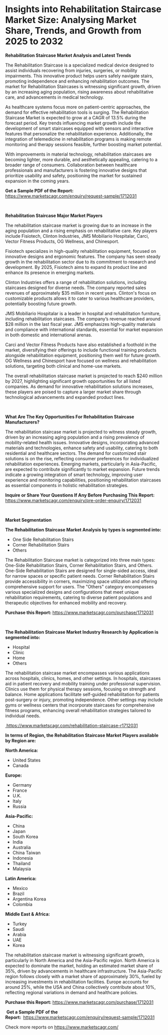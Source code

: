 <p><h1>Insights into Rehabilitation Staircase Market Size: Analysing Market Share, Trends, and Growth from 2025 to 2032</h1></p><p><strong>Rehabilitation Staircase Market Analysis and Latest Trends</strong></p>
<p><p>The Rehabilitation Staircase is a specialized medical device designed to assist individuals recovering from injuries, surgeries, or mobility impairments. This innovative product helps users safely navigate stairs, promoting independence and enhancing rehabilitation outcomes. The market for Rehabilitation Staircases is witnessing significant growth, driven by an increasing aging population, rising awareness about rehabilitative care, and advancements in medical technology.</p><p>As healthcare systems focus more on patient-centric approaches, the demand for effective rehabilitation tools is surging. The Rehabilitation Staircase Market is expected to grow at a CAGR of 13.5% during the forecast period. Key trends influencing market growth include the development of smart staircases equipped with sensors and interactive features that personalize the rehabilitation experience. Additionally, the integration of telemedicine in rehabilitation programs is making remote monitoring and therapy sessions feasible, further boosting market potential.</p><p>With improvements in material technology, rehabilitation staircases are becoming lighter, more durable, and aesthetically appealing, catering to a broader range of consumers. Collaboration between healthcare professionals and manufacturers is fostering innovative designs that prioritize usability and safety, positioning the market for sustained expansion in the coming years.</p></p>
<p><strong>Get a Sample PDF of the Report:&nbsp;</strong> <a href="https://www.marketscagr.com/enquiry/request-sample/1712031?utm_campaign=2003&utm_medium=2&utm_source=Github&utm_content=ia&utm_term=11012025&utm_id=rehabilitation-staircase">https://www.marketscagr.com/enquiry/request-sample/1712031</a></p>
<p>&nbsp;</p>
<p><strong>Rehabilitation Staircase Major Market Players</strong></p>
<p><p>The rehabilitation staircase market is growing due to an increase in the aging population and a rising emphasis on rehabilitative care. Key players include Fisiotech, Clinton Industries, JMS Mobiliario Hospitalar, Carci, Vector Fitness Products, OG Wellness, and Chinesport.</p><p>Fisiotech specializes in high-quality rehabilitation equipment, focused on innovative designs and ergonomic features. The company has seen steady growth in the rehabilitation sector due to its commitment to research and development. By 2025, Fisiotech aims to expand its product line and enhance its presence in emerging markets.</p><p>Clinton Industries offers a range of rehabilitation solutions, including staircases designed for diverse needs. The company reported sales revenues of approximately $35 million in recent years. Clinton's focus on customizable products allows it to cater to various healthcare providers, potentially boosting future growth.</p><p>JMS Mobiliario Hospitalar is a leader in hospital and rehabilitation furniture, including rehabilitation staircases. The company’s revenue reached around $28 million in the last fiscal year. JMS emphasizes high-quality materials and compliance with international standards, essential for market expansion in both domestic and international arenas.</p><p>Carci and Vector Fitness Products have also established a foothold in the market, diversifying their offerings to include functional training products alongside rehabilitation equipment, positioning them well for future growth. OG Wellness and Chinesport have focused on wellness and rehabilitation solutions, targeting both clinical and home-use markets.</p><p>The overall rehabilitation staircase market is projected to reach $240 million by 2027, highlighting significant growth opportunities for all listed companies. As demand for innovative rehabilitation solutions increases, these players are poised to capture a larger market share through technological advancements and expanded product lines.</p></p>
<p>&nbsp;</p>
<p><strong>What Are The Key Opportunities For Rehabilitation Staircase Manufacturers?</strong></p>
<p><p>The rehabilitation staircase market is projected to witness steady growth, driven by an increasing aging population and a rising prevalence of mobility-related health issues. Innovative designs, incorporating advanced materials and technologies, enhance safety and usability, catering to both residential and healthcare sectors. The demand for customized stair solutions is on the rise, reflecting consumer preferences for individualized rehabilitation experiences. Emerging markets, particularly in Asia-Pacific, are expected to contribute significantly to market expansion. Future trends indicate a growing integration of smart technology, improving user experience and monitoring capabilities, positioning rehabilitation staircases as essential components in holistic rehabilitation strategies.</p></p>
<p><strong>Inquire or Share Your Questions If Any Before Purchasing This Report:</strong> <a href="https://www.marketscagr.com/enquiry/pre-order-enquiry/1712031?utm_campaign=2003&utm_medium=2&utm_source=Github&utm_content=ia&utm_term=11012025&utm_id=rehabilitation-staircase">https://www.marketscagr.com/enquiry/pre-order-enquiry/1712031</a></p>
<p>&nbsp;</p>
<p><strong>Market Segmentation</strong></p>
<p><strong>The Rehabilitation Staircase Market Analysis by types is segmented into:</strong></p>
<p><ul><li>One Side Rehabilitation Stairs</li><li>Corner Rehabilitation Stairs</li><li>Others</li></ul></p>
<p><p>The Rehabilitation Staircase market is categorized into three main types: One-Side Rehabilitation Stairs, Corner Rehabilitation Stairs, and Others. One-Side Rehabilitation Stairs are designed for single-sided access, ideal for narrow spaces or specific patient needs. Corner Rehabilitation Stairs provide accessibility in corners, maximizing space utilization and offering comprehensive support for users. The "Others" category encompasses various specialized designs and configurations that meet unique rehabilitation requirements, catering to diverse patient populations and therapeutic objectives for enhanced mobility and recovery.</p></p>
<p><strong>Purchase this Report:&nbsp;</strong><a href="https://www.marketscagr.com/purchase/1712031?utm_campaign=2003&utm_medium=2&utm_source=Github&utm_content=ia&utm_term=11012025&utm_id=rehabilitation-staircase">https://www.marketscagr.com/purchase/1712031</a></p>
<p>&nbsp;</p>
<p><strong>The Rehabilitation Staircase Market Industry Research by Application is segmented into:</strong></p>
<p><ul><li>Hospital</li><li>Clinic</li><li>Home</li><li>Others</li></ul></p>
<p><p>The rehabilitation staircase market encompasses various applications across hospitals, clinics, homes, and other settings. In hospitals, staircases aid in patient recovery and mobility training under professional supervision. Clinics use them for physical therapy sessions, focusing on strength and balance. Home applications facilitate self-guided rehabilitation for patients post-surgery or injury, promoting independence. Other settings may include gyms or wellness centers that incorporate staircases for comprehensive fitness programs, enhancing overall rehabilitation strategies tailored to individual needs.</p></p>
<p><a href="https://www.marketscagr.com/rehabilitation-staircase-r1712031?utm_campaign=2003&utm_medium=2&utm_source=Github&utm_content=ia&utm_term=11012025&utm_id=rehabilitation-staircase">&nbsp;https://www.marketscagr.com/rehabilitation-staircase-r1712031</a></p>
<p><strong>In terms of Region, the Rehabilitation Staircase Market Players available by Region are:</strong></p>
<p>
    <p> <strong> North America: </strong>
        <ul>
            <li>United States</li>
            <li>Canada</li>
        </ul>
        </p> 
    <p> <strong> Europe: </strong>
        <ul>
            <li>Germany</li>
            <li>France</li>
            <li>U.K.</li>
            <li>Italy</li>
            <li>Russia</li>
        </ul>
        </p> 
    <p> <strong> Asia-Pacific: </strong>
        <ul>
            <li>China</li>
            <li>Japan</li>
            <li>South Korea</li>
            <li>India</li>
            <li>Australia</li>
            <li>China Taiwan</li>
            <li>Indonesia</li>
            <li>Thailand</li>
            <li>Malaysia</li>
        </ul>
        </p> 
    <p> <strong> Latin America: </strong>
        <ul>
            <li>Mexico</li>
            <li>Brazil</li>
            <li>Argentina Korea</li>
            <li>Colombia</li>
        </ul>
        </p> 
    <p> <strong> Middle East & Africa: </strong>
        <ul>
            <li>Turkey</li>
            <li>Saudi</li>
            <li>Arabia</li>
            <li>UAE</li>
            <li>Korea</li>
        </ul>
    </p>
    </p>
<p><p>The rehabilitation staircase market is witnessing significant growth, particularly in North America and the Asia-Pacific region. North America is expected to dominate the market, holding an estimated market share of 35%, driven by advancements in healthcare infrastructure. The Asia-Pacific region follows closely with a market share of approximately 30%, fueled by increasing investments in rehabilitation facilities. Europe accounts for around 25%, while the USA and China collectively contribute about 10%, reflecting regional variations in demand and healthcare policies.</p></p>
<p><strong>Purchase this Report: </strong><a href="https://www.marketscagr.com/purchase/1712031?utm_campaign=2003&utm_medium=2&utm_source=Github&utm_content=ia&utm_term=11012025&utm_id=rehabilitation-staircase">https://www.marketscagr.com/purchase/1712031</a></p>
<p>&nbsp;<strong>Get a Sample PDF of the Report:&nbsp;&nbsp;</strong><a href="https://www.marketscagr.com/enquiry/request-sample/1712031?utm_campaign=2003&utm_medium=2&utm_source=Github&utm_content=ia&utm_term=11012025&utm_id=rehabilitation-staircase">https://www.marketscagr.com/enquiry/request-sample/1712031</a></p>
<p><strong></strong></p>
<p>Check more reports on <a href="https://www.marketscagr.com/?utm_campaign=2003&utm_medium=2&utm_source=Github&utm_content=ia&utm_term=11012025&utm_id=rehabilitation-staircase">https://www.marketscagr.com/</a></p>